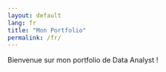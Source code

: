 ```yaml
---
layout: default
lang: fr
title: "Mon Portfolio"
permalink: /fr/
---
```


Bienvenue sur mon portfolio de Data Analyst !

